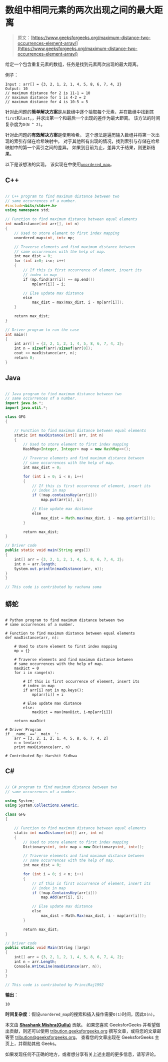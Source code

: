 # 数组中相同元素的两次出现之间的最大距离

> 原文：[https://www.geeksforgeeks.org/maximum-distance-two-occurrences-element-array/](https://www.geeksforgeeks.org/maximum-distance-two-occurrences-element-array/)

给定一个包含重复元素的数组，任务是找到元素两次出现的最大距离。

例子：

```
Input : arr[] = {3, 2, 1, 2, 1, 4, 5, 8, 6, 7, 4, 2}
Output: 10
// maximum distance for 2 is 11-1 = 10 
// maximum distance for 1 is 4-2 = 2 
// maximum distance for 4 is 10-5 = 5 

```

针对此问题的**简单解决方案**是从数组中逐个拾取每个元素，并在数组中找到其`first`和`last`，，并求出第一个和最后一个出现的差作为最大距离。 该方法的时间复杂度为`O(N ^ 2)`。

针对此问题的**有效解决方案**是使用哈希。 这个想法是遍历输入数组并将第一次出现的索引存储在哈希映射中。 对于其他所有出现的情况，找到索引与存储在哈希映射中的第一个索引之间的差异。 如果到目前为止，差异大于结果，则更新结果。

以下是该想法的实现。 该实现在中使用[`unordered_map`](https://www.geeksforgeeks.org/unordered_map-in-stl-and-its-applications/)。

## C++

```cpp

// C++ program to find maximum distance between two 
// same occurrences of a number. 
#include<bits/stdc++.h> 
using namespace std; 

// Function to find maximum distance between equal elements 
int maxDistance(int arr[], int n) 
{ 
    // Used to store element to first index mapping 
    unordered_map<int, int> mp; 

    // Traverse elements and find maximum distance between 
    // same occurrences with the help of map. 
    int max_dist = 0; 
    for (int i=0; i<n; i++) 
    { 
        // If this is first occurrence of element, insert its 
        // index in map 
        if (mp.find(arr[i]) == mp.end()) 
            mp[arr[i]] = i; 

        // Else update max distance 
        else
            max_dist = max(max_dist, i - mp[arr[i]]); 
    } 

    return max_dist; 
} 

// Driver program to run the case 
int main() 
{ 
    int arr[] = {3, 2, 1, 2, 1, 4, 5, 8, 6, 7, 4, 2}; 
    int n = sizeof(arr)/sizeof(arr[0]); 
    cout << maxDistance(arr, n); 
    return 0; 
} 

```

## Java

```java

// Java program to find maximum distance between two  
// same occurrences of a number. 
import java.io.*; 
import java.util.*; 

class GFG  
{ 

    // Function to find maximum distance between equal elements  
    static int maxDistance(int[] arr, int n) 
    { 
        // Used to store element to first index mapping 
        HashMap<Integer, Integer> map = new HashMap<>(); 

        // Traverse elements and find maximum distance between  
        // same occurrences with the help of map.  
        int max_dist = 0; 

        for (int i = 0; i < n; i++) 
        { 
            // If this is first occurrence of element, insert its  
            // index in map  
            if (!map.containsKey(arr[i])) 
                map.put(arr[i], i); 

            // Else update max distance  
            else
                max_dist = Math.max(max_dist, i - map.get(arr[i])); 
        } 

        return max_dist; 
} 

// Driver code 
public static void main(String args[]) 
{ 
    int[] arr = {3, 2, 1, 2, 1, 4, 5, 8, 6, 7, 4, 2}; 
    int n = arr.length; 
    System.out.println(maxDistance(arr, n)); 
} 
}  

// This code is contributed by rachana soma 

```

## 蟒蛇

```

# Python program to find maximum distance between two 
# same occurrences of a number. 

# Function to find maximum distance between equal elements 
def maxDistance(arr, n): 

    # Used to store element to first index mapping 
    mp = {} 

    # Traverse elements and find maximum distance between 
    # same occurrences with the help of map. 
    maxDict = 0
    for i in range(n): 

        # If this is first occurrence of element, insert its 
        # index in map 
        if arr[i] not in mp.keys(): 
            mp[arr[i]] = i 

        # Else update max distance 
        else: 
            maxDict = max(maxDict, i-mp[arr[i]]) 

    return maxDict 

# Driver Program 
if __name__=='__main__': 
    arr = [3, 2, 1, 2, 1, 4, 5, 8, 6, 7, 4, 2] 
    n = len(arr) 
    print maxDistance(arr, n) 

# Contributed By: Harshit Sidhwa 

```

## C#

```cs

// C# program to find maximum distance between two  
// same occurrences of a number. 

using System; 
using System.Collections.Generic; 

class GFG  
{ 

    // Function to find maximum distance between equal elements  
    static int maxDistance(int[] arr, int n) 
    { 
        // Used to store element to first index mapping 
        Dictionary<int, int> map = new Dictionary<int, int>(); 

        // Traverse elements and find maximum distance between  
        // same occurrences with the help of map.  
        int max_dist = 0; 

        for (int i = 0; i < n; i++) 
        { 
            // If this is first occurrence of element, insert its  
            // index in map  
            if (!map.ContainsKey(arr[i])) 
                map.Add(arr[i], i); 

            // Else update max distance  
            else
                max_dist = Math.Max(max_dist, i - map[arr[i]]); 
        } 

        return max_dist; 
} 

// Driver code 
public static void Main(String []args) 
{ 
    int[] arr = {3, 2, 1, 2, 1, 4, 5, 8, 6, 7, 4, 2}; 
    int n = arr.Length; 
    Console.WriteLine(maxDistance(arr, n)); 
} 
} 

// This code is contributed by PrinciRaj1992 

```

**输出**：

```
10

```

**时间复杂度**：假设`unordered_map`的搜索和插入操作需要`O(1)`时间，因此`O(n)`。

本文由 [**Shashank Mishra(Gullu)**](https://www.facebook.com/shashank.mishra.92167) 贡献。 如果您喜欢 GeeksforGeeks 并希望做出贡献，则还可以使用 [tribution.geeksforgeeks.org](http://www.contribute.geeksforgeeks.org) 撰写文章，或将您的文章邮寄至 tribution@geeksforgeeks.org。 查看您的文章出现在 GeeksforGeeks 主页上，并帮助其他 Geeks。

如果发现任何不正确的地方，或者想分享有关上述主题的更多信息，请写评论。

